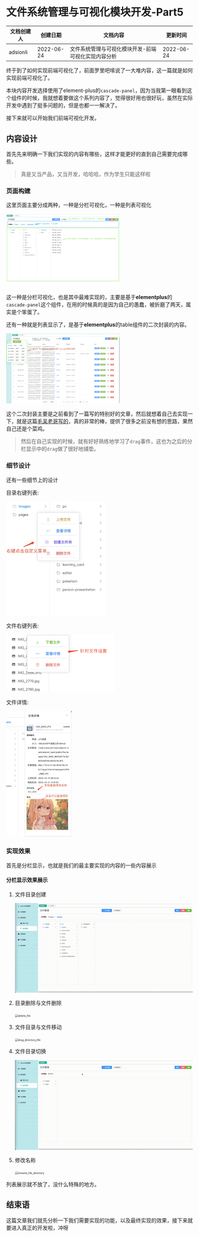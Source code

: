 # 文件系统管理与可视化模块开发-Part5

| 文档创建人 | 创建日期   | 文档内容                                            | 更新时间   |
| ---------- | ---------- | --------------------------------------------------- | ---------- |
| adsionli   | 2022-06-24 | 文件系统管理与可视化模块开发-前端可视化实现内容分析 | 2022-06-24 |

终于到了如何实现前端可视化了，前面罗里吧嗦说了一大堆内容，这一篇就是如何实现前端可视化了。

本块内容开发选择使用了element-plus的`cascade-panel`，因为当我第一眼看到这个组件的时候，我就想着要做这个系列内容了，觉得很好用也很好玩，虽然在实际开发中遇到了挺多问题的，但是也都一一解决了。

接下来就可以开始我们前端可视化开发。

## 内容设计

首先先来明确一下我们实现的内容有哪些，这样才能更好的直到自己需要完成哪些。

> 真是又当产品，又当开发，哈哈哈，作为学生只能这样啦

### 页面构建

这里页面主要分成两种，一种是分栏可视化，一种是列表可视化

<img src="../../image/node/file_bed/part6/file_column.jpg" alt="file_column" style="zoom:30%;" />

这一种是分栏可视化，也是其中最难实现的，主要是基于**elementplus**的`cascade-panel`这个组件，在用的时候真的是因为自己的愚蠢，被折磨了两天，属实是个笨蛋了。

还有一种就是列表显示了，是基于**elementplus**的table组件的二次封装的内容。

<img src="../../image/node/file_bed/part6/file_table.jpg" alt="file_table" style="zoom:30%;" />

这个二次封装主要是之前看到了一篇写的特别好的文章，然后就想着自己去实现一下，就是这篇[毛呆老哥写的](https://juejin.cn/post/7043649748749778975)，真的非常的棒，提供了很多之前没有想的思路，果然自己还是个菜鸡。

> 然后在自己实现的时候，就有好好熟练地学习了`drag`事件，这也为之后的分栏显示中的`drag`做了很好地铺垫。

### 细节设计

还有一些细节上的设计

目录右键列表:

<img src="../../image/node/file_bed/part6/right_menu.jpg" alt="right_menu" style="zoom:33%;" />

文件右键列表:

<img src="../../image/node/file_bed/part6/file_right_menu.png" alt="file_right_menu" style="zoom:33%;" />

文件详情:

<img src="../../image/node/file_bed/part6/file_info.jpg" alt="file_info" style="zoom:33%;" />

### 实现效果

首先是分栏显示，也就是我们的最主要实现的内容的一些内容展示

#### 分栏显示效果展示

1. 文件目录创建

   <img src="../../image/node/file_bed/part6/create_directory.gif" alt="create_directory" style="zoom: 50%;" />

2. 目录删除与文件删除

   <img src="../../image/node/file_bed/part6/delete_file.gif" alt="delete_file" style="zoom:50%;" />

3. 文件目录与文件移动

   <img src="../../image/node/file_bed/part6/drag_directory_file.gif" alt="drag_directory_file" style="zoom: 50%;" />

4. 文件目录切换

   <img src="../../image/node/file_bed/part6/change_directory.gif" alt="change_directory" style="zoom:50%;" />

5. 修改名称

   <img src="../../image/node/file_bed/part6/rename_directory_file.gif" alt="rename_file_directory" style="zoom:50%;" />



列表展示就不放了，没什么特殊的地方。

## 结束语

这篇文章我们就先分析一下我们需要实现的功能，以及最终实现的效果，接下来就要进入真正的开发啦，冲呀

